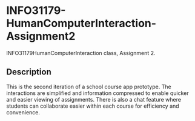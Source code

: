 # INFO31179-HumanComputerInteraction-Assignment2
INFO31179HumanComputerInteraction class, Assignment 2.

## Description
This is the second iteration of a school course app prototype. The interactions are simplified and information compressed to enable quicker and easier viewing of assignments. There is also a chat feature where students can collaborate easier within each course for efficiency and convenience.

